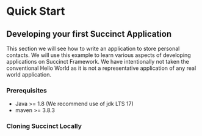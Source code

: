 # Quick Start 
## Developing your first Succinct Application 
This section we will see how to write an application to store personal contacts. We will use this example to learn various aspects of developing applications on Succinct Framework. We have intentionally not  taken the conventional Hello World as it is not a representative application of any real world application. 

### Prerequisites
* Java >= 1.8 (We recommend use  of jdk LTS 17)
* maven >= 3.8.3 

### Cloning Succinct Locally



